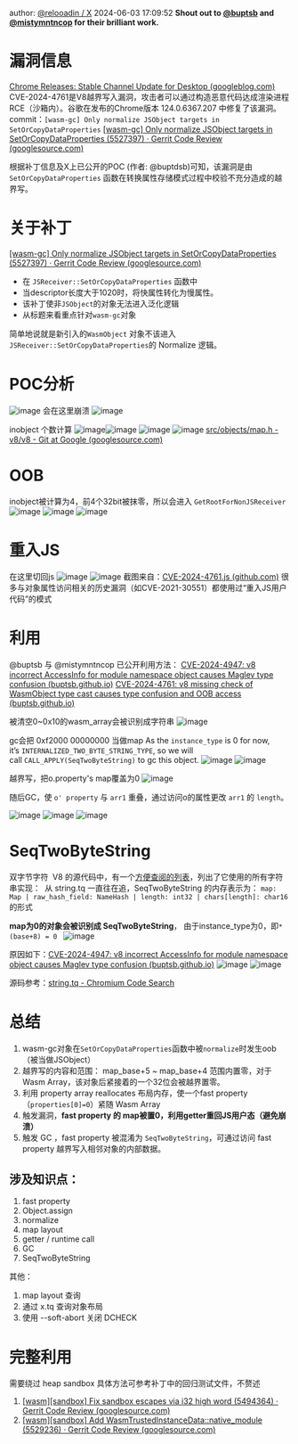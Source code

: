author: [@relooadin / X](https://x.com/relooadin)
2024-06-03 17:09:52
**Shout out to [@buptsb](https://x.com/buptsb) and [@mistymntncop](https://x.com/mistymntncop) for their brilliant work.**

# 漏洞信息
[Chrome Releases: Stable Channel Update for Desktop (googleblog.com)](https://chromereleases.googleblog.com/2024/05/stable-channel-update-for-desktop_13.html)
CVE-2024-4761是V8越界写入漏洞，攻击者可以通过构造恶意代码达成渲染进程RCE（沙箱内）。谷歌在发布的Chrome版本 124.0.6367.207 中修复了该漏洞。
commit：`[wasm-gc] Only normalize JSObject targets in SetOrCopyDataProperties`
[[wasm-gc] Only normalize JSObject targets in SetOrCopyDataProperties (5527397) · Gerrit Code Review (googlesource.com)](https://chromium-review.googlesource.com/c/v8/v8/+/5527397)

根据补丁信息及X上已公开的POC (作者: @buptdsb)可知，该漏洞是由 `SetOrCopyDataProperties` 函数在转换属性存储模式过程中校验不充分造成的越界写。


# 关于补丁
[[wasm-gc] Only normalize JSObject targets in SetOrCopyDataProperties (5527397) · Gerrit Code Review (googlesource.com)](https://chromium-review.googlesource.com/c/v8/v8/+/5527397)
* 在 `JSReceiver::SetOrCopyDataProperties` 函数中
* 当descriptor长度大于1020时，将快属性转化为慢属性。
* 该补丁使非`JSObject`的对象无法进入泛化逻辑
* 从标题来看重点针对`wasm-gc`对象

简单地说就是新引入的`WasmObject` 对象不该进入`JSReceiver::SetOrCopyDataProperties`的 Normalize 逻辑。

# POC分析
![image](https://github.com/user-attachments/assets/ea1f1ab1-7d12-40b3-b217-7bfcf7a15112)
会在这里崩溃
![image](https://github.com/user-attachments/assets/3151b0f6-6f9b-4ca9-8df1-5194075ac244)

inobject 个数计算
![image](https://github.com/user-attachments/assets/2e0b8c2f-3d26-415b-9f66-f8d84818e8d3)![image](https://github.com/user-attachments/assets/66ab33ba-9450-4c72-ad39-9a45d49715c4)
![image](https://github.com/user-attachments/assets/b87ffb44-2aef-4b27-8b35-6d040be4506f)
![image](https://github.com/user-attachments/assets/ac4163d2-6a57-4a54-83cf-6baaac6fa4b6)
[src/objects/map.h - v8/v8 - Git at Google (googlesource.com)](https://chromium.googlesource.com/v8/v8/+/70bd7cf0ef618621c16ae3f5ba2db614ac8ef996/src/objects/map.h)

# OOB
inobject被计算为4，前4个32bit被抹零，所以会进入 `GetRootForNonJSReceiver`
![image](https://github.com/user-attachments/assets/163ead22-51fa-4285-8761-bb5879a0941d)
![image](https://github.com/user-attachments/assets/d5312532-5d08-4611-802c-04cee9058bc1)
![image](https://github.com/user-attachments/assets/01501740-f768-438a-8283-c4b463216112)



# 重入JS
在这里切回js
![image](https://github.com/user-attachments/assets/9cbfbb8b-57cc-4997-8540-deb1c0d5f243)
![image](https://github.com/user-attachments/assets/38122101-328c-462c-85ef-7ba6b58adbae)
截图来自：[CVE-2024-4761.js (github.com)](https://gist.github.com/mistymntncop/2cb449eb6aa30d35d1afd78a8b06bac2)
很多与对象属性访问相关的历史漏洞（如CVE-2021-30551）都使用过“重入JS用户代码”的模式

# 利用
@buptsb 与 @mistymntncop 已公开利用方法：
[CVE-2024-4947: v8 incorrect AccessInfo for module namespace object causes Maglev type confusion (buptsb.github.io)](https://buptsb.github.io/blog/post/CVE-2024-4947-%20v8%20incorrect%20AccessInfo%20for%20module%20namespace%20object%20causes%20Maglev%20type%20confusion.html)
[CVE-2024-4761: v8 missing check of WasmObject type cast causes type confusion and OOB access (buptsb.github.io)](https://buptsb.github.io/blog/post/CVE-2024-4761-%20v8%20missing%20check%20of%20WasmObject%20type%20cast%20causes%20type%20confusion%20and%20OOB%20access.html)

被清空0~0x10的wasm_array会被识别成字符串
![image](https://github.com/user-attachments/assets/2dacd52d-e59e-436b-886c-5b8a7a03f2c3)

gc会把 0xf2000 00000000 当做map
As the `instance_type` is 0 for now, it’s `INTERNALIZED_TWO_BYTE_STRING_TYPE`,
so we will call `CALL_APPLY(SeqTwoByteString)` to gc this object.
![image](https://github.com/user-attachments/assets/2e4c4d2a-a639-497b-b615-4939033eb7ce)
![image](https://github.com/user-attachments/assets/cc7af5b7-c7b9-4c63-a3f9-e8aef0b0b14b)


越界写，把o.property's map覆盖为0
![image](https://github.com/user-attachments/assets/f386167e-66e3-492c-a87e-2f752f8e8067)

随后GC，使 `o' property` 与 `arr1` 重叠，通过访问o的属性更改 `arr1` 的 `length`。

![image](https://github.com/user-attachments/assets/6c881ef1-ff97-45aa-be2f-d0ccad8354da)
![image](https://github.com/user-attachments/assets/f9b0256a-629a-44f1-902b-59184d5ed2c5)
![image](https://github.com/user-attachments/assets/2173bbe4-6ca3-430c-91c8-b685f0022573)

# SeqTwoByteString 
双字节字符
 V8 的源代码中，有一个[方便查阅的列表](https://link.juejin.cn/?target=https%3A%2F%2Fgithub.com%2Fv8%2Fv8%2Fblob%2F941b945b%2Fsrc%2Fobjects%2Fobjects.h%23L134-L151 "https://github.com/v8/v8/blob/941b945b/src/objects/objects.h#L134-L151")，列出了它使用的所有字符串实现：
 从 string.tq 一直往在追，SeqTwoByteString 的内存表示为：
`map: Map | raw_hash_field: NameHash | length: int32 | chars[length]: char16`
的形式

**map为0的对象会被识别成 SeqTwoByteString**， 由于instance_type为0，即`*(base+8) = 0 `
![image](https://github.com/user-attachments/assets/469cb6f1-ce35-4416-82a4-a8c2c5d6e727)

原因如下：[CVE-2024-4947: v8 incorrect AccessInfo for module namespace object causes Maglev type confusion (buptsb.github.io)](https://buptsb.github.io/blog/post/CVE-2024-4947-%20v8%20incorrect%20AccessInfo%20for%20module%20namespace%20object%20causes%20Maglev%20type%20confusion.html)
![image](https://github.com/user-attachments/assets/59b2bb4d-4604-4283-b771-1f01e701f7a7)
![image](https://github.com/user-attachments/assets/a2e12664-aff4-4678-8d77-02e959819032)

源码参考：[string.tq - Chromium Code Search](https://source.chromium.org/chromium/chromium/src/+/main:v8/src/objects/string.tq)


# 总结
1. wasm-gc对象在`SetOrCopyDataProperties`函数中被`normalize`时发生oob（被当做JSObject）
2. 越界写的内容和范围： map_base+5 ~ map_base+4 范围内置零，对于Wasm Array，该对象后紧接着的一个32位会被越界置零。
3. 利用   property array reallocates 布局内存，使一个fast property（`properties[0]=0`）紧随  Wasm Array
4. 触发漏洞，**fast property 的 map被置0，利用getter重回JS用户态（避免崩溃）**
5. 触发 GC ，fast property 被混淆为 `SeqTwoByteString`，可通过访问 fast property 越界写入相邻对象的内部数据。

## 涉及知识点：
1. fast property
2. Object.assign
4. normalize
5. map layout
7. getter / runtime call
8. GC
9. SeqTwoByteString

其他：
1. map layout 查询
2. 通过 x.tq 查询对象布局
3. 使用 --soft-abort 关闭 DCHECK

# 完整利用
需要绕过 heap sandbox
具体方法可参考补丁中的回归测试文件，不赘述
1.  [[wasm][sandbox] Fix sandbox escapes via i32 high word (5494364) · Gerrit Code Review (googlesource.com)](https://chromium-review.googlesource.com/c/v8/v8/+/5494364)
2. [[wasm][sandbox] Add WasmTrustedInstanceData::native_module (5529236) · Gerrit Code Review (googlesource.com)](https://chromium-review.googlesource.com/c/v8/v8/+/5529236)